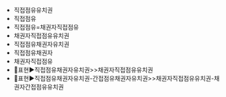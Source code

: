 - 직접점유유치권
- 직접점유
- 직접점유=채권자직접점유
- 채권자직접점유유치권
- 직접점유채권자유치권
- 직접점유채권자
- 채권자직접점유
- 📌표현▶️직접점유채권자유치권>>채권자직접점유유치권
- 📌표현▶️직접점유채권자유치권-간접점유채권자유치권>>채권자직접점유유치권-채권자간접점유유치권